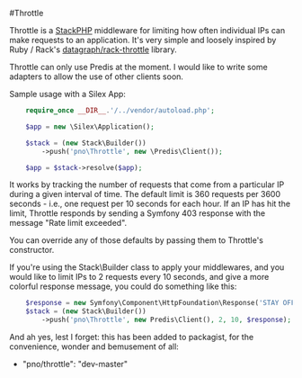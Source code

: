 #Throttle

Throttle is a [StackPHP](http://www.stackphp.com) middleware for limiting how often individual IPs can make requests to an application. It's very simple and loosely inspired by Ruby / Rack's [datagraph/rack-throttle](https://github.com/datagraph/rack-throttle) library.

Throttle can only use Predis at the moment. I would like to write some adapters to allow the use of other clients soon. 

Sample usage with a Silex App:

```php
    require_once __DIR__.'/../vendor/autoload.php';

    $app = new \Silex\Application();

    $stack = (new Stack\Builder())
	    ->push('pno\Throttle', new \Predis\Client());

    $app = $stack->resolve($app);
```

It works by tracking the number of requests that come from a particular IP during a given interval of time. The default limit is 360 requests per 3600 seconds - i.e., one request per 10 seconds for each hour. If an IP has hit the limit, Throttle responds by sending a Symfony 403 response with the message "Rate limit exceeded".

You can override any of those defaults by passing them to Throttle's constructor.

If you're using the Stack\Builder class to apply your middlewares, and you would like to limit IPs to 2 requests every 10 seconds, and give a more colorful response message, you could do something like this:

```php
    $response = new Symfony\Component\HttpFoundation\Response('STAY OFF MY LAWN!!! >(', 403);
    $stack = (new Stack\Builder())
        ->push('pno\Throttle', new Predis\Client(), 2, 10, $response);
```

And ah yes, lest I forget: this has been added to packagist, for the convenience, wonder and bemusement of all:

 * "pno/throttle": "dev-master"